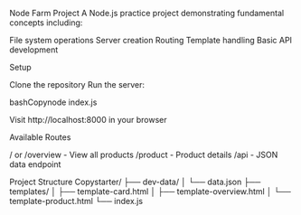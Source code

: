 Node Farm Project
A Node.js practice project demonstrating fundamental concepts including:

File system operations
Server creation
Routing
Template handling
Basic API development

Setup

Clone the repository
Run the server:

bashCopynode index.js

Visit http://localhost:8000 in your browser

Available Routes

/ or /overview - View all products
/product - Product details
/api - JSON data endpoint

Project Structure
Copystarter/
├── dev-data/
│   └── data.json
├── templates/
│   ├── template-card.html
│   ├── template-overview.html
│   └── template-product.html
└── index.js
